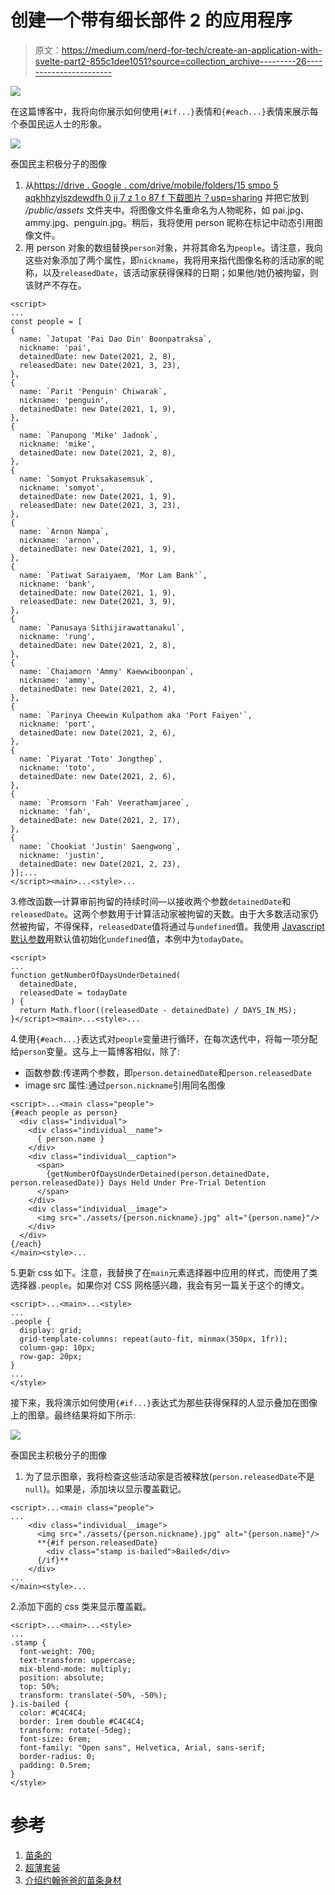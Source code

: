 # 创建一个带有细长部件 2 的应用程序

> 原文：<https://medium.com/nerd-for-tech/create-an-application-with-svelte-part2-855c1dee1051?source=collection_archive---------26----------------------->

![](img/0a305315b571cda1649a30e4148ed6a6.png)

在这篇博客中，我将向你展示如何使用`{#if...}`表情和`{#each...}`表情来展示每个泰国民运人士的形象。

![](img/73fb0da3119f8f9512cb40fe34302e59.png)

泰国民主积极分子的图像

1.  从[https://drive . Google . com/drive/mobile/folders/15 smpo 5 aqkhhzylszdewdfh 0 jj 7 z 1 o 87 f 下载图片？usp=sharing](https://drive.google.com/drive/mobile/folders/15SmPO5AQKhHzylszDeWDFH0JJ7z1O87f?usp=sharing) 并把它放到 */public/assets* 文件夹中。将图像文件名重命名为人物昵称，如 pai.jpg、ammy.jpg、penguin.jpg。稍后，我将使用 person 昵称在标记中动态引用图像文件。
2.  用 person 对象的数组替换`person`对象，并将其命名为`people`。请注意，我向这些对象添加了两个属性，即`nickname`，我将用来指代图像名称的活动家的昵称，以及`releasedDate`，该活动家获得保释的日期；如果他/她仍被拘留，则该财产不存在。

```
<script>
...
const people = [
{
  name: `Jatupat 'Pai Dao Din' Boonpatraksa`,
  nickname: 'pai',
  detainedDate: new Date(2021, 2, 8),
  releasedDate: new Date(2021, 3, 23),
},
{
  name: `Parit 'Penguin' Chiwarak`,
  nickname: 'penguin',
  detainedDate: new Date(2021, 1, 9),
},
{
  name: `Panupong 'Mike' Jadnok`,
  nickname: 'mike',
  detainedDate: new Date(2021, 2, 8),
},
{
  name: `Somyot Pruksakasemsuk`,
  nickname: 'somyot',
  detainedDate: new Date(2021, 1, 9),
  releasedDate: new Date(2021, 3, 23),
},
{
  name: `Arnon Nampa`,
  nickname: 'arnon',
  detainedDate: new Date(2021, 1, 9),
},
{
  name: `Patiwat Saraiyaem, 'Mor Lam Bank'`,
  nickname: 'bank',
  detainedDate: new Date(2021, 1, 9),
  releasedDate: new Date(2021, 3, 9),
},
{
  name: `Panusaya Sithijirawattanakul`,
  nickname: 'rung',
  detainedDate: new Date(2021, 2, 8),
},
{
  name: `Chaiamorn 'Ammy' Kaewwiboonpan`,
  nickname: 'ammy',
  detainedDate: new Date(2021, 2, 4),
},
{
  name: `Parinya Cheewin Kulpathom aka 'Port Faiyen'`,
  nickname: 'port',
  detainedDate: new Date(2021, 2, 6),
},
{
  name: `Piyarat 'Toto' Jongthep`,
  nickname: 'toto',
  detainedDate: new Date(2021, 2, 6),
},
{
  name: `Promsorn 'Fah' Veerathamjaree`,
  nickname: 'fah',
  detainedDate: new Date(2021, 2, 17),
},
{
  name: `Chookiat 'Justin' Saengwong`,
  nickname: 'justin',
  detainedDate: new Date(2021, 2, 23),
}];...
</script><main>...<style>...
```

3.修改函数—计算审前拘留的持续时间—以接收两个参数`detainedDate`和`releasedDate`。这两个参数用于计算活动家被拘留的天数。由于大多数活动家仍然被拘留，不得保释，`releasedDate`值将通过与`undefined`值。我使用 [Javascript 默认参数](https://developer.mozilla.org/en-US/docs/Web/JavaScript/Reference/Functions/Default_parameters)用默认值初始化`undefined`值，本例中为`todayDate`。

```
<script>
...
function getNumberOfDaysUnderDetained(
  detainedDate,
  releasedDate = todayDate
) {
  return Math.floor((releasedDate - detainedDate) / DAYS_IN_MS);
}</script><main>...<style>...
```

4.使用`{#each...}`表达式对`people`变量进行循环，在每次迭代中，将每一项分配给`person`变量。这与上一篇博客相似，除了:

*   函数参数:传递两个参数，即`person.detainedDate`和`person.releasedDate`
*   image src 属性:通过`person.nickname`引用同名图像

```
<script>...<main class="people">
{#each people as person}
  <div class="individual">
    <div class="individual__name">
      { person.name }
    </div>
    <div class="individual__caption">
      <span>
        {getNumberOfDaysUnderDetained(person.detainedDate, person.releasedDate)} Days Held Under Pre-Trial Detention
      </span>
    </div>
    <div class="individual__image">
      <img src="./assets/{person.nickname}.jpg" alt="{person.name}"/>
    </div>
  </div>
{/each}
</main><style>...
```

5.更新 css 如下。注意，我替换了在`main`元素选择器中应用的样式，而使用了类选择器`.people`。如果你对 CSS 网格感兴趣，我会有另一篇关于这个的博文。

```
<script>...<main>...<style>
...
.people {
  display: grid;
  grid-template-columns: repeat(auto-fit, minmax(350px, 1fr));
  column-gap: 10px;
  row-gap: 20px;
}
...
</style>
```

接下来，我将演示如何使用`{#if...}`表达式为那些获得保释的人显示叠加在图像上的图章。最终结果将如下所示:

![](img/3a74490524de824c5189d6206d29a0e2.png)

泰国民主积极分子的图像

1.  为了显示图章，我将检查这些活动家是否被释放(`person.releasedDate`不是`null`)。如果是，添加块以显示覆盖戳记。

```
<script>...<main class="people">
...
    <div class="individual__image">
      <img src="./assets/{person.nickname}.jpg" alt="{person.name}"/>                
      **{#if person.releasedDate}
        <div class="stamp is-bailed">Bailed</div>
      {/if}**
    </div>
...
</main><style>...
```

2.添加下面的 css 类来显示覆盖戳。

```
<script>...<main>...<style>
...
.stamp {
  font-weight: 700;
  text-transform: uppercase;
  mix-blend-mode: multiply;
  position: absolute;
  top: 50%;
  transform: translate(-50%, -50%);
}.is-bailed {
  color: #C4C4C4;
  border: 1rem double #C4C4C4;
  transform: rotate(-5deg);
  font-size: 6rem;
  font-family: "Open sans", Helvetica, Arial, sans-serif;
  border-radius: 0;
  padding: 0.5rem;
}
</style>
```

# 参考

1.  [苗条的](https://svelte.dev/)
2.  [超薄套装](https://kit.svelte.dev/)
3.  [介绍约翰爸爸的苗条身材](https://www.youtube.com/watch?v=l38uRsg81ok&t=3172s)